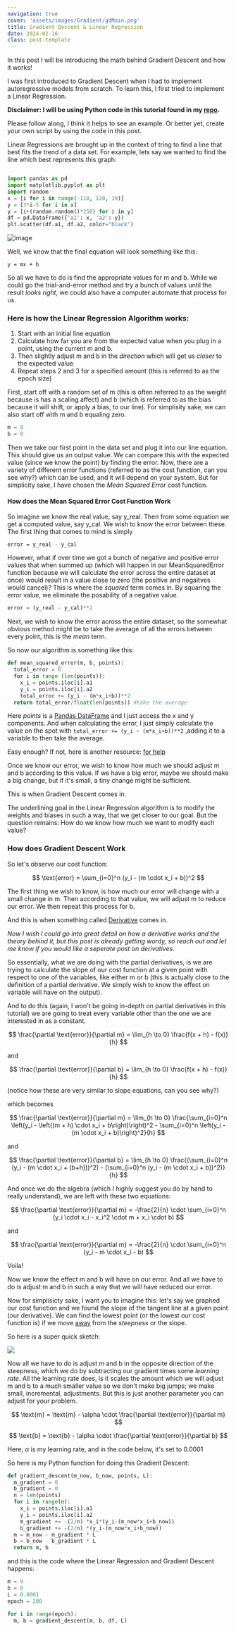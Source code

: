 ```yaml
---
navigation: true
cover: 'assets/images/Gradient/gdMain.png'
title: Gradient Descent & Linear Regression
date: 2024-02-16
class: post-template
---
```

In this post I will be introducing the math behind Gradient Descent and how it works!

I was first introduced to Gradient Descent when I had to implement autoregressive models from scratch. To learn this, I first tried to implement a Linear Regression. 


**Disclaimer: I will be using Python code in this tutorial found in my [repo](https://github.com/burakayy7/LinearRegression).**

Please follow along, I think it helps to see an example. Or better yet, create your own script by using the code in this post. 

Linear Regressions are brought up in the context of tring to find a line that best fits the trend of a data set.
For example, lets say we wanted to find the line which best represents this graph:

~~~python

import pandas as pd
import matplotlib.pyplot as plt
import random
x = [i for i in range(-110, 120, 10)]
y = [3*i-5 for i in x]
y = [i+(random.random()*250) for i in y]
df = pd.DataFrame({'a1': x, 'a2': y})
plt.scatter(df.a1, df.a2, color="black")
~~~
![image](https://github.com/burakayy7/blog/assets/120507146/2188ce3a-3389-4903-a13c-547e5c2bd87e)

Well, we know that the final equation will look something like this:
```
y = mx + b
```
So all we have to do is find the appropriate values for m and b. While we could go the trial-and-error method and try a bunch of values until the result _looks right_, we could also have a computer automate that process for us. 

### Here is how the Linear Regression Algorithm works:
1. Start with an initial line equation
2. Calculate how far you are from the expected value when you plug in a point, using the current m and b.
3. Then slightly adjust m and b in the _direction_ which will get us _closer_ to the expected value
4. Repeat steps 2 and 3 for a specified amount (this is referred to as the epoch size)


First, start off with a random set of m (this is often referred to as the weight because is has a scaling affect) and b (which is referred to as the bias because it will shift, or apply a bias, to our line). For simplisity sake, we can also start off with m and b equaling zero.

```python
m = 0
b = 0
```
Then we take our first point in the data set and plug it into our line equation. This should give us an output value. We can compare this with the expected value (since we know the point) by finding the error. Now, there are a variety of different error functions (referred to as the cost function, can you see why?) which can be used, and it will depend on your system. But for simplicity sake, I have chosen the _Mean Squared Error_ cost function. 

#### How does the Mean Squared Error Cost Function Work

So imagine we know the real value, say y_real. Then from some equation we get a computed value, say y_cal. We wish to know the error between these. The first thing that comes to mind is simply
```
error = y_real - y_cal
```
However, what if over time we got a bunch of negative and positive error values that when summed up (which will happen in our MeanSquaredError function because we will calculate the error across the entire dataset at once) would result in a value close to zero (the positive and negaitves would cancel)? This is where the _squared_ term comes in. By squaring the error value, we eliminate the posability of a negative value.
```python
error = (y_real - y_cal)**2
```
Next, we wish to know the error across the entire dataset, so the somewhat obvious method might be to take the average of all the errors between every point, this is the _mean_ term.

So now our algorithm is something like this:
```python
def mean_squared_error(m, b, points):
  total_error = 0
  for i in range (len(points)):
    x_i = points.iloc[i].a1
    y_i = points.iloc[i].a2
    total_error += (y_i - (m*x_i+b))**2
  return total_error/float(len(points)) #take the average
```
Here _points_ is a [Pandas DataFrame](https://pandas.pydata.org/docs/reference/api/pandas.DataFrame.html) and I just access the x and y components. And when calculating the error, I just simply calculate the value on the spot with ```total_error += (y_i - (m*x_i+b))**2``` ,adding it to a variable to then take the average.

Easy enough? If not, here is another resource: [for help](https://statisticsbyjim.com/regression/mean-squared-error-mse/)

Once we know our error, we wish to know how much we should adjust m and b according to this value. If we have a big error, maybe we should make a big change, but if it's small, a tiny change might be sufficient. 

This is when Gradient Descent comes in.

The underlining goal in the Linear Regression algorithm is to modify the weights and biases in such a way, that we get closer to our goal. But the question remains: How do we know how much we want to modify each value? 

### How does Gradient Descent Work


So let's observe our cost function:


$$
\text{error} = \sum_{i=0}^n (y_i - (m \cdot x_i + b))^2
$$


The first thing we wish to know, is how much our error will change with a small change in m. Then according to that value, we will adjust m to reduce our error. We then repeat this process for b.

And this is when something called [Derivative](https://en.wikipedia.org/wiki/Derivative) comes in. 

_Now I wish I could go into great detail on how a derivative works and the theory behind it, but this post is already getting wordy, so reach out and let me know if you would like a seperate post on derivatives._

So essentially, what we are doing with the partial derivatives, is we are trying to calculate the slope of our cost function at a given point with respect to one of the variables, like either m or b (this is actually close to the definition of a partial derivative. We simply wish to know the effect on variable will have on the output). 

And to do this (again, I won't be going in-depth on partial derivatives in this tutorial) we are going to treat every variable other than the one we are interested in as a constant. 

$$
\frac{\partial \text{error}}{\partial m} = \lim_{h \to 0} \frac{f(x + h) - f(x)}{h}
$$

and

$$
\frac{\partial \text{error}}{\partial b} = \lim_{h \to 0} \frac{f(x + h) - f(x)}{h}
$$


(notice how these are very similar to slope equations, can you see why?)


which becomes

$$
\frac{\partial \text{error}}{\partial m} = \lim_{h \to 0} \frac{\sum_{i=0}^n \left(y_i - \left((m + h) \cdot x_i + b\right)\right)^2 - \sum_{i=0}^n \left(y_i - (m \cdot x_i + b)\right)^2}{h}
$$

and

$$
\frac{\partial \text{error}}{\partial b} = \lim_{h \to 0} \frac{(\sum_{i=0}^n (y_i - (m \cdot x_i + (b+h)))^2) - (\sum_{i=0}^n (y_i - (m \cdot x_i + b))^2)}{h}
$$


And once we do the algebra (which I highly suggest you do by hand to really understand), we are left with these two equations:

$$
\frac{\partial \text{error}}{\partial m} = -\frac{2}{n} \cdot \sum_{i=0}^n (y_i \cdot x_i - x_i^2 \cdot m + x_i \cdot b)
$$

and

$$
\frac{\partial \text{error}}{\partial m} = -\frac{2}{n} \cdot \sum_{i=0}^n (y_i - m \cdot x_i - b)
$$

Voila!

Now we know the effect m and b will have on our error. And all we have to do is adjust m and b in such a way that we will have reduced our error. 

Now for simplisicty sake, I want you to imagine this: let's say we graphed our cost function and we found the slope of the tangent line at a given point (our derivative). We can find the lowest point (or the lowest our cost function is) if we move <u>away</u> from the _steepness_ or the slope. 

So here is a super quick sketch:

![](assets/images/Gradient/gd.png)

Now all we have to do is adjust m and b in the opposite direction of the steepness, which we do by subtracting our gradient times some _learning rate_. All the learning rate does, is it scales the amount which we will adjust m and b to a much smaller value so we don't make big jumps; we make small, incremental, adjustments. But this is just another parameter you can adjust for your problem.

$$
\text{m} = \text{m} - \alpha \cdot \frac{\partial \text{error}}{\partial m}
$$

$$
\text{b} = \text{b} - \alpha \cdot \frac{\partial \text{error}}{\partial b}
$$

Here, $\alpha$  is my learning rate, and in the code below, it's set to 0.0001

So here is my Python function for doing this Gradient Descent:

```python
def gradient_descent(m_now, b_now, points, L):
  m_gradient = 0
  b_gradient = 0
  n = len(points)
  for i in range(n):
    x_i = points.iloc[i].a1
    y_i = points.iloc[i].a2
    m_gradient += -(2/n) *x_i*(y_i-(m_now*x_i+b_now))
    b_gradient += -(2/n) *(y_i-(m_now*x_i+b_now))
  m = m_now - m_gradient * L
  b = b_now - b_gradient * L
  return m, b
```


and this is the code where the Linear Regression and Gradient Descent happens:

```python
m = 0
b = 0
L = 0.0001
epoch = 200

for i in range(epoch):
  m, b = gradient_descent(m, b, df, L)
```

